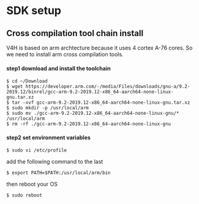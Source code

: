 # SDK setup

## Cross compilation tool chain install  

V4H is based on arm archtecture because it uses 4 cortex A-76 cores. So we need to install arm cross compilation tools.

#### step1 download and install the toolchain

    $ cd ~/Download
    $ wget https://developer.arm.com/-/media/Files/downloads/gnu-a/9.2-2019.12/binrel/gcc-arm-9.2-2019.12-x86_64-aarch64-none-linux-gnu.tar.xz
    $ tar -xvf gcc-arm-9.2-2019.12-x86_64-aarch64-none-linux-gnu.tar.xz
    $ sudo mkdir -p /usr/local/arm
    $ sudo mv ./gcc-arm-9.2-2019.12-x86_64-aarch64-none-linux-gnu/* /usr/local/arm
    $ rm -rf ./gcc-arm-9.2-2019.12-x86_64-aarch64-none-linux-gnu

#### step2 set environment variables

    $ sudo vi /etc/profile

add the following command to the last

    $ export PATH=$PATH:/usr/local/arm/bin

then reboot your OS

    $ sudo reboot